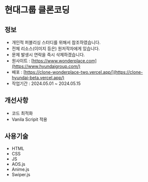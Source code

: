 # 현대그룹 클론코딩

## 정보

- 개인적 퍼블리싱 스터디를 위해서 참조하였습니다.
- 전체 리소스(이미지 등은) 원저작자에게 있습니다.
- 문제 발생시 연락을 즉시 삭제하겠습니다.
- 원사이트 : [https://www.wonderplace.com](https://www.hyundaigroup.com/)
- 배포 : [https://clone-wonderplace-two.vercel.app/](https://clone-hyundai-beta.vercel.app/)
- 작업기간 : 2024.05.01 ~ 2024.05.15

## 개선사항

- 코드 최적화
- Vanila Scripit 적용

## 사용기술

- HTML
- CSS
- JS
- AOS.js
- Anime.js
- Swiper.js
